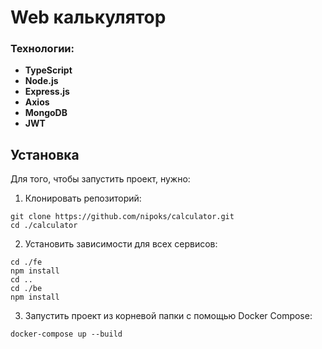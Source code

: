 # Web калькулятор

### Технологии:
- **TypeScript**
- **Node.js** 
- **Express.js**
- **Axios** 
- **MongoDB**
- **JWT**
## Установка

Для того, чтобы запустить проект, нужно:

1. Клонировать репозиторий:
```
git clone https://github.com/nipoks/calculator.git
cd ./calculator
```
2. Установить зависимости для всех сервисов:

```
cd ./fe
npm install
cd ..
cd ./be
npm install
```
3. Запустить проект из корневой папки с помощью Docker Compose:

```
docker-compose up --build
```


